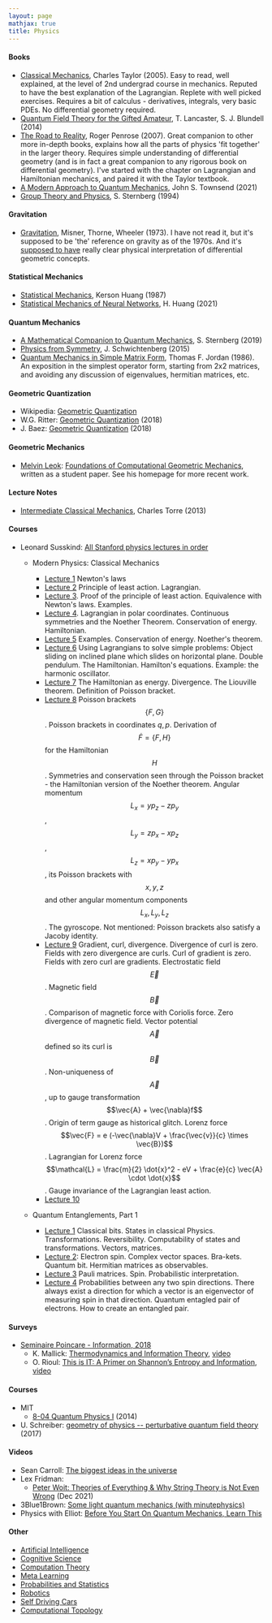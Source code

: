 ```yaml
---
layout: page
mathjax: true
title: Physics
---
```

#### Books
* [Classical Mechanics](https://www.amazon.com/Classical-Mechanics-John-R-Taylor/dp/B003I03F42), Charles Taylor (2005). Easy to read, well explained, at the level of 2nd undergrad course in mechanics. Reputed to have the best explanation of the Lagrangian. Replete with well picked exercises. Requires a bit of calculus - derivatives, integrals, very basic PDEs. No differential geometry required.
* [Quantum Field Theory for the Gifted Amateur](https://www.amazon.com/Quantum-Field-Theory-Gifted-Amateur/dp/019969933X), T. Lancaster, S. J. Blundell (2014)
* [The Road to Reality](https://www.amazon.com/Road-Reality-Complete-Guide-Universe/dp/0679776311), Roger Penrose (2007). Great companion to other more in-depth books, explains how all the parts of physics 'fit together' in the larger theory. Requires simple understanding of differential geometry (and is in fact a great companion to any rigorous book on differential geometry). I've started with the chapter on Lagrangian and Hamiltonian mechanics, and paired it with the Taylor textbook.
* [A Modern Approach to Quantum Mechanics](https://www.amazon.com/Modern-Approach-Quantum-Mechanics/dp/1891389785), John S. Townsend (2021)
* [Group Theory and Physics](https://www.amazon.com/Group-Theory-Physics-S-Sternberg/dp/0521558859), S. Sternberg (1994)

#### Gravitation
* [Gravitation](https://www.amazon.com/Gravitation-Charles-W-Misner/dp/0691177791), Misner, Thorne, Wheeler (1973). I have not read it, but it's supposed to be 'the' reference on gravity as of the 1970s. And it's [supposed to have](http://citeseerx.ist.psu.edu/viewdoc/download?doi=10.1.1.126.1099&rep=rep1&type=pdf) really clear physical interpretation of differential geometric concepts.

#### Statistical Mechanics
* [Statistical Mechanics](https://www.amazon.com/Statistical-Mechanics-2nd-Kerson-Huang/dp/0471815187), Kerson Huang (1987)
* [Statistical Mechanics of Neural Networks](https://www.amazon.com/Statistical-Mechanics-Neural-Networks-Haiping/dp/9811675694), H. Huang (2021)

#### Quantum Mechanics
* [A Mathematical Companion to Quantum Mechanics](https://www.amazon.com/Mathematical-Companion-Quantum-Mechanics-Physics/dp/0486826899), S. Sternberg (2019)
* [Physics from Symmetry](https://www.worldcat.org/title/physics-from-symmetry/oclc/910917227), J. Schwichtenberg (2015)
* [Quantum Mechanics in Simple Matrix Form](https://www.amazon.com/Quantum-Mechanics-Simple-Matrix-Physics/dp/0486445305), Thomas F. Jordan (1986). An exposition in the simplest operator form, starting from 2x2 matrices, and avoiding any discussion of eigenvalues, hermitian matrices, etc.

#### Geometric Quantization
* Wikipedia: [Geometric Quantization](https://en.wikipedia.org/wiki/Geometric_quantization)
* W.G. Ritter: [Geometric Quantization](https://arxiv.org/pdf/math-ph/0208008.pdf) (2018)
* J. Baez: [Geometric Quantization](https://math.ucr.edu/home/baez/quantization.html) (2018)

#### Geometric Mechanics
* [Melvin Leok](https://mathweb.ucsd.edu/~mleok/): [Foundations of Computational Geometric Mechanics](https://mathweb.ucsd.edu/~mleok/pdf/siam_spp_paper.pdf), written as a student paper. See his homepage for more recent work.

#### Lecture Notes
* [Intermediate Classical Mechanics](http://www.physics.usu.edu/torre/3550_Fall_2013/), Charles Torre (2013)

#### Courses
* Leonard Susskind: [All Stanford physics lectures in order](https://www.youtube.com/playlist?list=PL6i60qoDQhQGaGbbg-4aSwXJvxOqO6o5e)
  * Modern Physics: Classical Mechanics
    * [Lecture 1](https://www.youtube.com/playlist?list=PL6i60qoDQhQGaGbbg-4aSwXJvxOqO6o5e) Newton's laws
    * [Lecture 2](https://www.youtube.com/watch?v=h96SW0PfQcg&list=PL6i60qoDQhQGaGbbg-4aSwXJvxOqO6o5e&index=2) Principle of least action. Lagrangian.
    * [Lecture 3](https://www.youtube.com/watch?v=3YARPNZrcIY&list=PL6i60qoDQhQGaGbbg-4aSwXJvxOqO6o5e&index=3). Proof of the principle of least action. Equivalence with Newton's laws. Examples.
    * [Lecture 4](https://www.youtube.com/watch?v=FZDy_Dccv4s&list=PL6i60qoDQhQGaGbbg-4aSwXJvxOqO6o5e&index=4). Lagrangian in polar coordinates. Continuous symmetries and the Noether Theorem. Conservation of energy. Hamiltonian.
    * [Lecture 5](https://www.youtube.com/watch?v=3YARPNZrcIY&list=PL6i60qoDQhQGaGbbg-4aSwXJvxOqO6o5e&index=5) Examples. Conservation of energy. Noether's theorem.
    * [Lecture 6](https://www.youtube.com/watch?v=7SiW_x3cUBo&list=PL47F408D36D4CF129&index=6) Using Lagrangians to solve simple problems: Object sliding on inclined plane which slides on horizontal plane. Double pendulum. The Hamiltonian. Hamilton's equations. Example: the harmonic oscillator. 
    * [Lecture 7](https://www.youtube.com/watch?v=lQIbcV6dQzw&list=PL47F408D36D4CF129&index=7) The Hamiltonian as energy. Divergence. The Liouville theorem. Definition of Poisson bracket.
    * [Lecture 8](https://www.youtube.com/watch?v=oePbj7yrzUQ&list=PL47F408D36D4CF129&index=8) Poisson brackets $$\{F, G\}$$. Poisson brackets in coordinates $q, p$. Derivation of $$\dot{F} = \{F, H\}$$ for the Hamiltonian $$H$$. Symmetries and conservation seen through the Poisson bracket - the Hamiltonian version of the Noether theorem. Angular momentum $$L_x = yp_z - zp_y$$, $$L_y = zp_x - xp_z$$, $$L_z = xp_y - yp_x$$, its Poisson brackets with $$x, y, z$$ and other angular momentum components $$L_x, L_y, L_z$$. The gyroscope. Not mentioned: Poisson brackets also satisfy a Jacoby identity.
    * [Lecture 9](https://www.youtube.com/watch?v=WJn6h-6MMa8&list=PL47F408D36D4CF129&index=9) Gradient, curl, divergence. Divergence of curl is zero. Fields with zero divergence are curls. Curl of gradient is zero. Fields with zero curl are gradients. Electrostatic field $$\vec{E}$$. Magnetic field $$\vec{B}$$. Comparison of magnetic force with Coriolis force. Zero divergence of magnetic field. Vector potential $$\vec{A}$$ defined so its curl is $$\vec{B}$$. Non-uniqueness of $$\vec{A}$$, up to gauge transformation $$\vec{A} + \vec{\nabla}f$$. Origin of term gauge as historical glitch. Lorenz force $$\vec{F} = e (-\vec{\nabla}V + \frac{\vec{v}}{c} \times \vec{B})$$. Lagrangian for Lorenz force $$\mathcal{L} = \frac{m}{2} \dot{x}^2 - eV + \frac{e}{c} \vec{A} \cdot \dot{x}$$. Gauge invariance of the Lagrangian least action.
    * [Lecture 10](https://www.youtube.com/watch?v=bn5lKYHenSQ&list=PL47F408D36D4CF129&index=11)
    
  * Quantum Entanglements, Part 1
    * [Lecture 1](https://www.youtube.com/watch?v=0Eeuqh9QfNI) Classical bits. States in classical Physics. Transformations. Reversibility. Computability of states and transformations. Vectors, matrices.
    * [Lecture 2](https://www.youtube.com/watch?v=VtBRKw1Ab7E&list=PL6i60qoDQhQGaGbbg-4aSwXJvxOqO6o5e&index=21): Electron spin. Complex vector spaces. Bra-kets. Quantum bit. Hermitian matrices as observables.
    * [Lecture 3](https://www.youtube.com/watch?v=CaTF4QZ94Fk&list=PLF1A950040024A1ED&index=3) Pauli matrices. Spin. Probabilistic interpretation.
    * [Lecture 4](https://www.youtube.com/watch?v=5vfo512fvlE&t=3220s) Probabilities between any two spin directions. There always exist a direction for which a vector is an eigenvector of measuring spin in that direction. Quantum entagled pair of electrons. How to create an entangled pair.

#### Surveys
* [Seminaire Poincare - Information, 2018](http://www.bourbaphy.fr/novembre2018.html)
  * K. Mallick: [Thermodynamics and Information Theory](http://www.bourbaphy.fr/mallick.pdf), [video](https://www.youtube.com/watch?v=pXyONXaqqP8)
  * O. Rioul: [This is IT: A Primer on Shannon’s Entropy and Information](http://www.bourbaphy.fr/rioul.pdf), [video](https://www.youtube.com/watch?v=vinCEpee-tc)

#### Courses
* MIT
  * [8-04 Quantum Physics I](https://ocw.mit.edu/courses/physics/8-04-quantum-physics-i-spring-2013/lecture-videos/) (2014)
* U. Schreiber: [geometry of physics -- perturbative quantum field theory](https://ncatlab.org/nlab/show/geometry+of+physics+--+perturbative+quantum+field+theory) (2017)

#### Videos
* Sean Carroll: [The biggest ideas in the universe](https://www.youtube.com/playlist?list=PLrxfgDEc2NxZJcWcrxH3jyjUUrJlnoyzX)
* Lex Fridman:
  * [Peter Woit: Theories of Everything & Why String Theory is Not Even Wrong](https://www.youtube.com/watch?v=nDDJFvuFXdc) (Dec 2021)
* 3Blue1Brown: [Some light quantum mechanics (with minutephysics)](https://www.youtube.com/watch?v=MzRCDLre1b4)
* Physics with Elliot: [Before You Start On Quantum Mechanics, Learn This](https://www.youtube.com/watch?v=Nd4b0_vJZUk)

#### Other
* [Artificial Intelligence](artificial_intelligence.md)
* [Cognitive Science](cognitive_science.md)
* [Computation Theory](computation_theory.md)
* [Meta Learning](meta_learning.md)
* [Probabilities and Statistics](probabilities_and_statistics.md)
* [Robotics](robotics.md)
* [Self Driving Cars](self_driving_cars.md)
* [Computational Topology](computational_topology.md)
